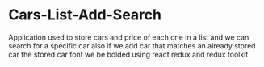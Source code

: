 # Cars-List-Add-Search
Application used to store cars and price of each one in a list and we can search for a specific car also if we add car that matches an already stored car the stored car font we be bolded using react redux and redux toolkit  
